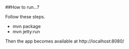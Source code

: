 ##How to run...?

Follow these steps.
* mvn package
* mvn jetty:run

Then the app becomes available at http://localhost:8080/
